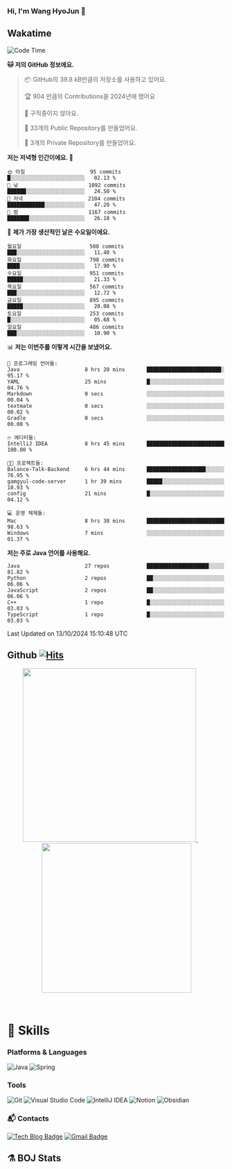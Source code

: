 ### Hi, I'm Wang HyoJun 👋

## Wakatime
<!--START_SECTION:waka-->
![Code Time](http://img.shields.io/badge/Code%20Time-268%20hrs%2028%20mins-blue)

**🐱 저의 GitHub 정보에요.** 

> 📦 GitHub의 39.8 kB만큼의 저장소를 사용하고 있어요. 
 > 
> 🏆 904 만큼의 Contributions을 2024년에 했어요
 > 
> 🚫 구직중이지 않아요.
 > 
> 📜 33개의 Public Repository를 만들었어요. 
 > 
> 🔑 3개의 Private Repository를 만들었어요. 
 > 
**저는 저녁형 인간이에요. 🦉** 

```text
🌞 아침                     95 commits          █░░░░░░░░░░░░░░░░░░░░░░░░   02.13 % 
🌆 낮　                     1092 commits        ██████░░░░░░░░░░░░░░░░░░░   24.50 % 
🌃 저녁                     2104 commits        ████████████░░░░░░░░░░░░░   47.20 % 
🌙 밤　                     1167 commits        ███████░░░░░░░░░░░░░░░░░░   26.18 % 
```
📅 **제가 가장 생산적인 날은 수요일이에요.** 

```text
월요일                      508 commits         ███░░░░░░░░░░░░░░░░░░░░░░   11.40 % 
화요일                      798 commits         ████░░░░░░░░░░░░░░░░░░░░░   17.90 % 
수요일                      951 commits         █████░░░░░░░░░░░░░░░░░░░░   21.33 % 
목요일                      567 commits         ███░░░░░░░░░░░░░░░░░░░░░░   12.72 % 
금요일                      895 commits         █████░░░░░░░░░░░░░░░░░░░░   20.08 % 
토요일                      253 commits         █░░░░░░░░░░░░░░░░░░░░░░░░   05.68 % 
일요일                      486 commits         ███░░░░░░░░░░░░░░░░░░░░░░   10.90 % 
```


📊 **저는 이번주를 이렇게 시간을 보냈어요.** 

```text
💬 프로그래밍 언어들: 
Java                     8 hrs 20 mins       ████████████████████████░   95.17 % 
YAML                     25 mins             █░░░░░░░░░░░░░░░░░░░░░░░░   04.76 % 
Markdown                 0 secs              ░░░░░░░░░░░░░░░░░░░░░░░░░   00.04 % 
textmate                 0 secs              ░░░░░░░░░░░░░░░░░░░░░░░░░   00.02 % 
Gradle                   0 secs              ░░░░░░░░░░░░░░░░░░░░░░░░░   00.00 % 

🔥 에디터들: 
IntelliJ IDEA            8 hrs 45 mins       █████████████████████████   100.00 % 

🐱‍💻 프로젝트들: 
Balance-Talk-Backend     6 hrs 44 mins       ███████████████████░░░░░░   76.95 % 
gamgyul-code-server      1 hr 39 mins        █████░░░░░░░░░░░░░░░░░░░░   18.93 % 
config                   21 mins             █░░░░░░░░░░░░░░░░░░░░░░░░   04.12 % 

💻 운영 체제들: 
Mac                      8 hrs 38 mins       █████████████████████████   98.63 % 
Windows                  7 mins              ░░░░░░░░░░░░░░░░░░░░░░░░░   01.37 % 
```

**저는 주로 Java 언어를 사용해요.** 

```text
Java                     27 repos            ████████████████████░░░░░   81.82 % 
Python                   2 repos             ██░░░░░░░░░░░░░░░░░░░░░░░   06.06 % 
JavaScript               2 repos             ██░░░░░░░░░░░░░░░░░░░░░░░   06.06 % 
C++                      1 repo              █░░░░░░░░░░░░░░░░░░░░░░░░   03.03 % 
TypeScript               1 repo              █░░░░░░░░░░░░░░░░░░░░░░░░   03.03 % 
```




 Last Updated on 13/10/2024 15:10:48 UTC
<!--END_SECTION:waka-->

## Github [![Hits](https://hits.seeyoufarm.com/api/count/incr/badge.svg?url=https%3A%2F%2Fgithub.com%2Fgywns0417%2Fhit-counter&count_bg=%239AEB68&title_bg=%23B1D1F7&icon=&icon_color=%23E7E7E7&title=hits&edge_flat=false)](https://hits.seeyoufarm.com)

<p align="center">
  <a href="https://github.com/gywns0417">
    <img src="https://github-readme-stats.vercel.app/api?username=gywns0417&show_icons=true&theme=catppuccin_latte" width="400" style="max-width:100%;" />
  </a>
  &nbsp;
  &nbsp;
  &nbsp;
  &nbsp;
  <a href="https://github.com/gywns0417">
    <img src="https://github-readme-stats.vercel.app/api/top-langs/?username=gywns0417&layout=compact&show_icons=true&show_owner=true&theme=nord" width="345" style="max-width:100%;"/>
  </a>
</p>


<br>

# 💪 Skills
### Platforms & Languages
![Java](https://img.shields.io/badge/Java-007396.svg?&style=for-the-badge&logo=Java&logoColor=white)
![Spring](https://img.shields.io/badge/Spring-6DB33F.svg?&style=for-the-badge&logo=Spring&logoColor=white)

### Tools
![Git](https://img.shields.io/badge/Git-F05032.svg?&style=for-the-badge&logo=Git&logoColor=white)
![Visual Studio Code](https://img.shields.io/badge/Visual%20Studio%20Code-007ACC.svg?&style=for-the-badge&logo=Visual%20Studio%20Code&logoColor=white)
![IntelliJ IDEA](https://img.shields.io/badge/IntelliJ%20IDEA-000000.svg?&style=for-the-badge&logo=IntelliJ%20IDEA&logoColor=white)
![Notion](https://img.shields.io/badge/Notion-000000.svg?&style=for-the-badge&logo=Notion&logoColor=white)
![Obsidian](https://img.shields.io/badge/Obsidian-7C3AED.svg?&style=for-the-badge&logo=Obsidian&logoColor=white)


### :mailbox_with_mail: Contacts
[![Tech Blog Badge](http://img.shields.io/badge/-Tech%20blog-black?style=flat-square&logo=github&link=https://king-dev.tistory.com/)](https://king.tistory.com/)
[![Gmail Badge](https://img.shields.io/badge/Gmail-d14836?style=flat-square&logo=Gmail&logoColor=white&link=mailto:gywns0417@gmail.com)](mailto:gywns0417@gmail.com)

## ⚗️ BOJ Stats

<!--[![Solved.ac Profile](http://mazassumnida.wtf/api/v2/generate_badge?boj=gywns0417)](https://solved.ac/gywns0417/)
